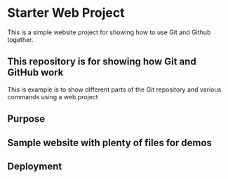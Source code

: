 # Starter Web Project

This is a simple website project for
showing how to use Git and Github together.

## This repository is for showing how Git and GitHub work

This is example is to show different parts
of the Git repository and various commands using
a web project

## Purpose

## Sample website with plenty of files for demos

## Deployment

